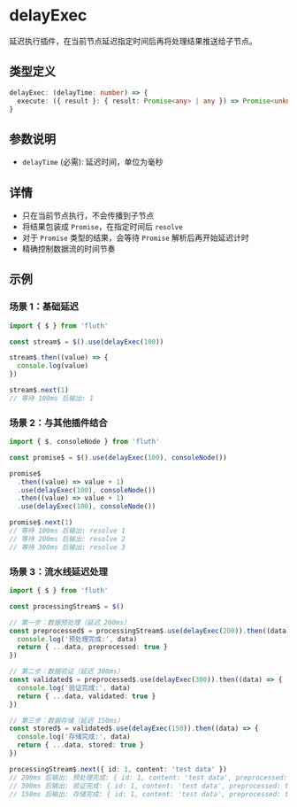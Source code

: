 # delayExec

延迟执行插件，在当前节点延迟指定时间后再将处理结果推送给子节点。

## 类型定义

```typescript
delayExec: (delayTime: number) => {
  execute: ({ result }: { result: Promise<any> | any }) => Promise<unknown>
}
```

## 参数说明

- `delayTime` (必需): 延迟时间，单位为毫秒

## 详情

- 只在当前节点执行，不会传播到子节点
- 将结果包装成 `Promise`，在指定时间后 `resolve`
- 对于 `Promise` 类型的结果，会等待 `Promise` 解析后再开始延迟计时
- 精确控制数据流的时间节奏

## 示例

### 场景 1：基础延迟

```typescript
import { $ } from 'fluth'

const stream$ = $().use(delayExec(100))

stream$.then((value) => {
  console.log(value)
})

stream$.next(1)
// 等待 100ms 后输出: 1
```

### 场景 2：与其他插件结合

```typescript
import { $, consoleNode } from 'fluth'

const promise$ = $().use(delayExec(100), consoleNode())

promise$
  .then((value) => value + 1)
  .use(delayExec(100), consoleNode())
  .then((value) => value + 1)
  .use(delayExec(100), consoleNode())

promise$.next(1)
// 等待 100ms 后输出: resolve 1
// 等待 200ms 后输出: resolve 2
// 等待 300ms 后输出: resolve 3
```

### 场景 3：流水线延迟处理

```typescript
import { $ } from 'fluth'

const processingStream$ = $()

// 第一步：数据预处理（延迟 200ms）
const preprocessed$ = processingStream$.use(delayExec(200)).then((data) => {
  console.log('预处理完成:', data)
  return { ...data, preprocessed: true }
})

// 第二步：数据验证（延迟 300ms）
const validated$ = preprocessed$.use(delayExec(300)).then((data) => {
  console.log('验证完成:', data)
  return { ...data, validated: true }
})

// 第三步：数据存储（延迟 150ms）
const stored$ = validated$.use(delayExec(150)).then((data) => {
  console.log('存储完成:', data)
  return { ...data, stored: true }
})

processingStream$.next({ id: 1, content: 'test data' })
// 200ms 后输出: 预处理完成: { id: 1, content: 'test data', preprocessed: true }
// 300ms 后输出: 验证完成: { id: 1, content: 'test data', preprocessed: true, validated: true }
// 150ms 后输出: 存储完成: { id: 1, content: 'test data', preprocessed: true, validated: true, stored: true }
```
